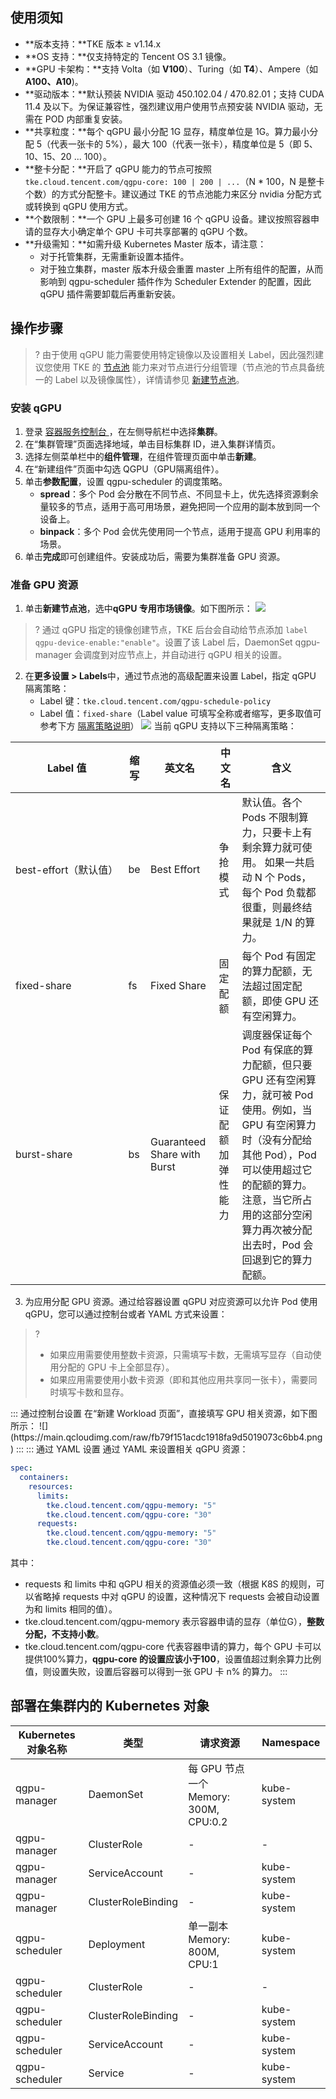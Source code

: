 ## 使用须知

- **版本支持：**TKE 版本 ≥ v1.14.x
- **OS 支持：**仅支持特定的 Tencent OS 3.1 镜像。
- **GPU 卡架构：**支持 Volta（如 **V100**）、Turing（如 **T4**）、Ampere（如 **A100、A10**)。
- **驱动版本：**默认预装 NVIDIA 驱动 450.102.04 / 470.82.01；支持 CUDA 11.4 及以下。为保证兼容性，强烈建议用户使用节点预安装 NVIDIA 驱动，无需在 POD 内部重复安装。
- **共享粒度：**每个 qGPU 最小分配 1G 显存，精度单位是 1G。算力最小分配 5（代表一张卡的 5%），最大 100（代表一张卡），精度单位是 5（即 5、10、15、20 ... 100）。
- **整卡分配：**开启了 qGPU 能力的节点可按照 `tke.cloud.tencent.com/qgpu-core: 100 | 200 | ...`（N * 100，N 是整卡个数）的方式分配整卡。建议通过 TKE 的节点池能力来区分 nvidia 分配方式或转换到 qGPU 使用方式。
- **个数限制：**一个 GPU 上最多可创建 16 个 qGPU 设备。建议按照容器申请的显存大小确定单个 GPU 卡可共享部署的 qGPU 个数。
- **升级需知：**如需升级 Kubernetes Master 版本，请注意：
  - 对于托管集群，无需重新设置本插件。
  - 对于独立集群，master 版本升级会重置 master 上所有组件的配置，从而影响到 qgpu-scheduler 插件作为 Scheduler Extender 的配置，因此 qGPU 插件需要卸载后再重新安装。

## 操作步骤

>? 由于使用 qGPU 能力需要使用特定镜像以及设置相关 Label，因此强烈建议您使用 TKE 的 [节点池](https://cloud.tencent.com/document/product/457/43719) 能力来对节点进行分组管理（节点池的节点具备统一的 Label 以及镜像属性），详情请参见 [新建节点池](https://cloud.tencent.com/document/product/457/43735)。

### 安装 qGPU 
1. 登录 [容器服务控制台 ](https://console.qcloud.com/tke2)，在左侧导航栏中选择**集群**。
2. 在“集群管理”页面选择地域，单击目标集群 ID，进入集群详情页。
3. 选择左侧菜单栏中的**组件管理**，在组件管理页面中单击**新建**。
4. 在“新建组件”页面中勾选 QGPU（GPU隔离组件）。
5. 单击**参数配置**，设置 qgpu-scheduler 的调度策略。
   - **spread**：多个 Pod 会分散在不同节点、不同显卡上，优先选择资源剩余量较多的节点，适用于高可用场景，避免把同一个应用的副本放到同一个设备上。
   - **binpack**：多个 Pod 会优先使用同一个节点，适用于提高 GPU 利用率的场景。
6. 单击**完成**即可创建组件。安装成功后，需要为集群准备 GPU 资源。


### 准备 GPU 资源
1. 单击**新建节点池**，选中**qGPU 专用市场镜像**。如下图所示：
![](https://qcloudimg.tencent-cloud.cn/raw/37aa364035def110290592a543300a6f.png)
>? 通过 qGPU 指定的镜像创建节点，TKE 后台会自动给节点添加 `label qgpu-device-enable:"enable"`。设置了该 Label 后，DaemonSet qgpu-manager 会调度到对应节点上，并自动进行 qGPU 相关的设置。
>
2. 在**更多设置 > Labels**中，通过节点池的高级配置来设置 Label，指定 qGPU 隔离策略：
      - Label 键：`tke.cloud.tencent.com/qgpu-schedule-policy`
      - Label 值：`fixed-share`（Label value 可填写全称或者缩写，更多取值可参考下方 [隔离策略说明](#table)）
   ![](https://main.qcloudimg.com/raw/0d062a7c9b0cf648298e53f6ecddc267.png)
    当前 qGPU 支持以下三种隔离策略：[](id:table)
<table>
<thead>
<tr>
<th>Label 值</th>
<th>缩写</th>
<th>英文名</th>
<th>中文名</th>
<th>含义</th>
</tr>
</thead>
<tbody><tr>
<td nowrap="nowrap">best-effort（默认值）</td>
<td>be</td>
<td>Best Effort</td>
<td>争抢模式</td>
<td>默认值。各个 Pods 不限制算力，只要卡上有剩余算力就可使用。  如果一共启动 N 个 Pods，每个 Pod 负载都很重，则最终结果就是 1/N 的算力。</td>
</tr>
<tr>
<td>fixed-share</td>
<td>fs</td>
<td>Fixed Share</td>
<td>固定配额</td>
<td>每个 Pod 有固定的算力配额，无法超过固定配额，即使 GPU 还有空闲算力。</td>
</tr>
<tr>
<td>burst-share</td>
<td>bs</td>
<td>Guaranteed Share with Burst</td>
<td>保证配额加弹性能力</td>
<td>调度器保证每个 Pod 有保底的算力配额，但只要 GPU 还有空闲算力，就可被 Pod 使用。例如，当 GPU 有空闲算力时（没有分配给其他 Pod），Pod 可以使用超过它的配额的算力。注意，当它所占用的这部分空闲算力再次被分配出去时，Pod 会回退到它的算力配额。</td>
</tr>
</tbody></table>

3. 为应用分配 GPU 资源。通过给容器设置 qGPU 对应资源可以允许 Pod 使用 qGPU，您可以通过控制台或者 YAML 方式来设置：
>?
> - 如果应用需要使用整数卡资源，只需填写卡数，无需填写显存（自动使用分配的 GPU 卡上全部显存）。
> - 如果应用需要使用小数卡资源（即和其他应用共享同一张卡），需要同时填写卡数和显存。
>
<dx-tabs>
   ::: 通过控制台设置
   在“新建 Workload 页面”，直接填写 GPU 相关资源，如下图所示：
   ![](https://main.qcloudimg.com/raw/fb79f151acdc1918fa9d5019073c6bb4.png)
   :::
   ::: 通过 YAML 设置
   通过 YAML 来设置相关 qGPU 资源：

```yaml
spec:
  containers:
    resources:
      limits:
        tke.cloud.tencent.com/qgpu-memory: "5"
        tke.cloud.tencent.com/qgpu-core: "30"
      requests:
        tke.cloud.tencent.com/qgpu-memory: "5"
        tke.cloud.tencent.com/qgpu-core: "30"
```

其中：

- requests 和 limits 中和 qGPU 相关的资源值必须一致（根据 K8S 的规则，可以省略掉 requests 中对 qGPU 的设置，这种情况下 requests 会被自动设置为和 limits 相同的值）。
- tke.cloud.tencent.com/qgpu-memory 表示容器申请的显存（单位G），**整数分配，不支持小数**。
- tke.cloud.tencent.com/qgpu-core 代表容器申请的算力，每个 GPU 卡可以提供100%算力，**qgpu-core 的设置应该小于100**，设置值超过剩余算力比例值，则设置失败，设置后容器可以得到一张 GPU 卡 n% 的算力。
  :::
  </dx-tabs>




## 部署在集群内的 Kubernetes 对象

| Kubernetes 对象名称 | 类型               | 请求资源                              | Namespace   |
| ------------------- | ------------------ | ------------------------------------- | ----------- |
| qgpu-manager        | DaemonSet          | 每 GPU 节点一个 Memory: 300M, CPU:0.2 | kube-system |
| qgpu-manager        | ClusterRole        | -                                     | -           |
| qgpu-manager        | ServiceAccount     | -                                     | kube-system |
| qgpu-manager        | ClusterRoleBinding | -                                     | kube-system |
| qgpu-scheduler      | Deployment         | 单一副本 Memory: 800M, CPU:1          | kube-system |
| qgpu-scheduler      | ClusterRole        | -                                     | -           |
| qgpu-scheduler      | ClusterRoleBinding | -                                     | kube-system |
| qgpu-scheduler      | ServiceAccount     | -                                     | kube-system |
| qgpu-scheduler      | Service            | -                                     | kube-system |

